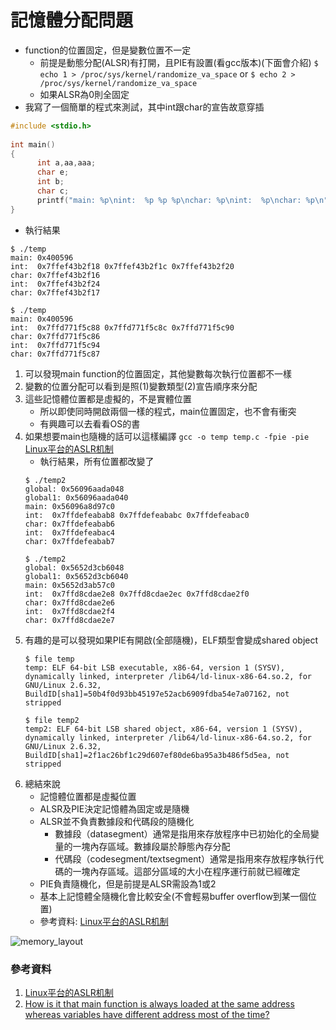 # 記憶體分配問題
* function的位置固定，但是變數位置不一定
    * 前提是動態分配(ALSR)有打開，且PIE有設置(看gcc版本)(下面會介紹)
    ```$ echo 1 > /proc/sys/kernel/randomize_va_space``` or
    ```$ echo 2 > /proc/sys/kernel/randomize_va_space```
    * 如果ALSR為0則全固定
* 我寫了一個簡單的程式來測試，其中int跟char的宣告故意穿插
```c
#include <stdio.h>
  
int main()
{
      int a,aa,aaa;
      char e;
      int b;
      char c;
      printf("main: %p\nint:  %p %p %p\nchar: %p\nint:  %p\nchar: %p\n",&m    ain,&a,&aa,&aaa,&e,&b,&c);
}
```
* 執行結果
```
$ ./temp 
main: 0x400596
int:  0x7ffef43b2f18 0x7ffef43b2f1c 0x7ffef43b2f20
char: 0x7ffef43b2f16
int:  0x7ffef43b2f24
char: 0x7ffef43b2f17

$ ./temp 
main: 0x400596
int:  0x7ffd771f5c88 0x7ffd771f5c8c 0x7ffd771f5c90
char: 0x7ffd771f5c86
int:  0x7ffd771f5c94
char: 0x7ffd771f5c87
```
1. 可以發現main function的位置固定，其他變數每次執行位置都不一樣
2. 變數的位置分配可以看到是照(1)變數類型(2)宣告順序來分配
3. 這些記憶體位置都是虛擬的，不是實體位置
    * 所以即使同時開啟兩個一樣的程式，main位置固定，也不會有衝突
    * 有興趣可以去看看OS的書
4. 如果想要main也隨機的話可以這樣編譯
    ```gcc -o temp temp.c -fpie -pie```
    [Linux平台的ASLR机制](https://blog.csdn.net/Plus_RE/article/details/79199772)
    * 執行結果，所有位置都改變了
    ```
    $ ./temp2
    global: 0x56096aada048
    global1: 0x56096aada040
    main: 0x56096a8d97c0
    int:  0x7ffdefeabab8 0x7ffdefeababc 0x7ffdefeabac0
    char: 0x7ffdefeabab6
    int:  0x7ffdefeabac4
    char: 0x7ffdefeabab7
    
    $ ./temp2
    global: 0x5652d3cb6048
    global1: 0x5652d3cb6040
    main: 0x5652d3ab57c0
    int:  0x7ffd8cdae2e8 0x7ffd8cdae2ec 0x7ffd8cdae2f0
    char: 0x7ffd8cdae2e6
    int:  0x7ffd8cdae2f4
    char: 0x7ffd8cdae2e7
    ```
5. 有趣的是可以發現如果PIE有開啟(全部隨機)，ELF類型會變成shared object
    ```
    $ file temp
    temp: ELF 64-bit LSB executable, x86-64, version 1 (SYSV), dynamically linked, interpreter /lib64/ld-linux-x86-64.so.2, for GNU/Linux 2.6.32, BuildID[sha1]=50b4f0d93bb45197e52acb6909fdba54e7a07162, not stripped
    
    $ file temp2
    temp2: ELF 64-bit LSB shared object, x86-64, version 1 (SYSV), dynamically linked, interpreter /lib64/ld-linux-x86-64.so.2, for GNU/Linux 2.6.32, BuildID[sha1]=2f1ac26bf1c29d607ef80de6ba95a3b486f5d5ea, not stripped
    ```
6. 總結來說
    * 記憶體位置都是虛擬位置
    * ALSR及PIE決定記憶體為固定或是隨機
    * ALSR並不負責數據段和代碼段的隨機化
        * 數據段（datasegment）通常是指用來存放程序中已初始化的全局變量的一塊內存區域。數據段屬於靜態內存分配
        * 代碼段（codesegment/textsegment）通常是指用來存放程序執行代碼的一塊內存區域。這部分區域的大小在程序運行前就已經確定
    * PIE負責隨機化，但是前提是ALSR需設為1或2
    * 基本上記憶體全隨機化會比較安全(不會輕易buffer overflow到某一個位置)
    * 參考資料: [Linux平台的ASLR机制](https://blog.csdn.net/Plus_RE/article/details/79199772)

![memory_layout](https://i.imgur.com/RPEL5aq.png)


### 參考資料
1. [Linux平台的ASLR机制](https://blog.csdn.net/Plus_RE/article/details/79199772)
2. [How is it that main function is always loaded at the same address whereas variables have different address most of the time?](https://stackoverflow.com/questions/3699845/how-is-it-that-main-function-is-always-loaded-at-the-same-address-whereas-variab)
